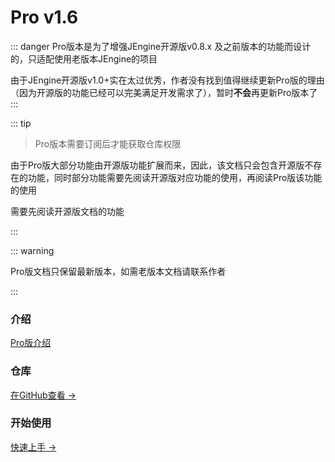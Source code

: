 # Pro v1.6

::: danger
Pro版本是为了增强JEngine开源版v0.8.x 及之前版本的功能而设计的，只适配使用老版本JEngine的项目

由于JEngine开源版v1.0+实在太过优秀，作者没有找到值得继续更新Pro版的理由（因为开源版的功能已经可以完美满足开发需求了），暂时**不会**再更新Pro版本了
:::

::: tip

> Pro版本需要订阅后才能获取仓库权限

由于Pro版大部分功能由开源版功能扩展而来，因此，该文档只会包含开源版不存在的功能，同时部分功能需要先阅读开源版对应功能的使用，再阅读Pro版该功能的使用

需要先阅读开源版文档的功能

:::



::: warning

Pro版文档只保留最新版本，如需老版本文档请联系作者

:::



### 介绍

[Pro版介绍](/zh/pro/)



### 仓库

[在GitHub查看 →](https://github.com/JasonXuDeveloper/JEngine-Pro)



### 开始使用

[快速上手 →](/zh/documents/pro/StartUp)


